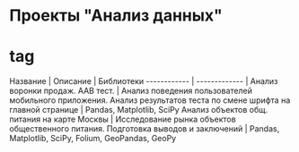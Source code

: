 # Проекты "Анализ данных" <h1> tag


Название | Описание | Библиотеки
------------ | ------------- | 
Анализ воронки продаж. AAB тест.   | Анализ поведения пользователей мобильного приложения. Анализ результатов теста по смене шрифта на главной странице | Pandas, Matplotlib, SciPy
Анализ объектов общ. питания на карте Москвы | Исследование рынка объектов общественного питания. Подготовка выводов и заключений | Pandas, Matplotlib, SciPy, Folium, GeoPandas, GeoPy